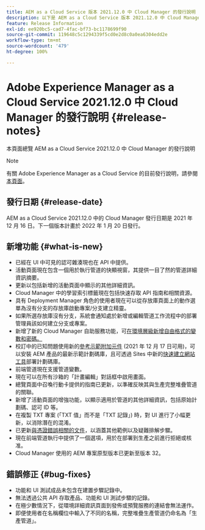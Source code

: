 ```yaml
---
title: AEM as a Cloud Service 版本 2021.12.0 中 Cloud Manager 的發行說明
description: 以下是 AEM as a Cloud Service 版本 2021.12.0 中 Cloud Manager 的發行說明
feature: Release Information
exl-id: ee920bc5-cad7-4fac-bf73-bc1178699f90
source-git-commit: 119648c5c1294339f5cd0e2d8c0a0ea6304edd2e
workflow-type: tm+mt
source-wordcount: '479'
ht-degree: 100%

---
```


# Adobe Experience Manager as a Cloud Service 2021.12.0 中 Cloud Manager 的發行說明 {#release-notes}

本頁面總覽 AEM as a Cloud Service 2021.12.0 中 Cloud Manager 的發行說明

>[!NOTE]
>
>有關 Adobe Experience Manager as a Cloud Service 的目前發行說明，請參閱[本頁面](/help/release-notes/release-notes-cloud/release-notes-current.md)。

## 發行日期 {#release-date}

AEM as a Cloud Service 2021.12.0 中的 Cloud Manager 發行日期是 2021 年 12 月 16 日。下一個版本計畫於 2022 年 1 月 20 日發行。

## 新增功能 {#what-is-new}

* 已經在 UI 中可見的認可雜湊現也在 API 中提供。
* 活動頁面現在包含一個用於執行管道的快顯視窗，其提供一目了然的管道詳細資訊摘要。
* 更新以包括新增的活動頁面中顯示的其他詳細資訊。
* Cloud Manager 中的學習索引標籤現在包括快速存取 API 指南和相關資源。
* 具有 Deployment Manager 角色的使用者現在可以從存放庫頁面上的動作選單為沒有分支的存放庫啟動專案/分支建立精靈。
* 如果所選存放庫沒有分支，系統會通知處於新增或編輯管道工作流程中的部署管理員該如何建立分支或專案。
* 新增了新的 Cloud Manager 自助服務功能，可[在環境層級新增自由格式的變數和密碼。](/help/implementing/cloud-manager/environment-variables.md)
* 校訂中的已知問題使用新的[參考示範附加元件](/help/journey-sites/demos-add-on/overview.md) (2021 年 12 月 17 日可用)，可以安裝 AEM 產品的最新示範計劃碼庫，且可透過 Sites 中新的[快速建立網站工具](/help/journey-sites/quick-site/overview.md)部署計劃碼庫。
* 前端管道現在支援管道變數。
* 現在可以在所有沙箱的「計畫編輯」對話框中啟用畫面。
* 總覽頁面中召喚行動卡提供的指南已更新，以準確反映其與生產完整堆疊管道的關聯。
* 新增了活動頁面的增強功能，以顯示適用於管道的其他詳細資訊，包括原始計劃碼、認可 ID 等。
* 在複製 TXT 專案 (「TXT 值」而不是「TXT 記錄」) 時，對 UI 進行了小幅更新，以消除潛在的混淆。
* 已更新[與憑證錯誤相關的文件](/help/implementing/cloud-manager/managing-ssl-certifications/add-ssl-certificate.md#certificate-errors)，以涵蓋其他範例以及疑難排解步驟。
* 現在前端管道執行中提供了一個選項，用於在部署到生產之前進行拒絕或核准。
* Cloud Manager 使用的 AEM 專案原型版本已更新至版本 32。


## 錯誤修正 {#bug-fixes}

* 功能和 UI 測試成品未包含在建置步驟記錄中。
* 無法透過公共 API 存取產品、功能和 UI 測試步驟的記錄。
* 在極少數情況下，從環境詳細資訊頁面到發佈或預覽服務的連結會無法運作。
* 即便使用者在名稱欄位中輸入了不同的名稱，完整堆疊生產管道仍命名為「生產管道」。
